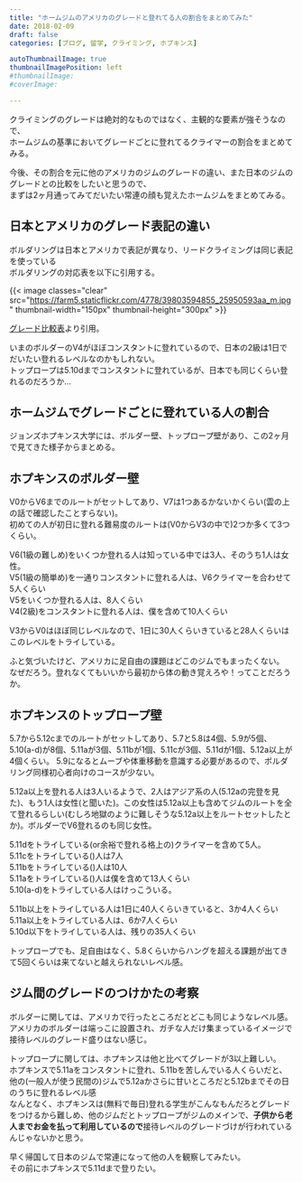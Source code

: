 ```yaml
---
title: "ホームジムのアメリカのグレードと登れてる人の割合をまとめてみた"
date: 2018-02-09
draft: false
categories: [ブログ, 留学, クライミング, ホプキンス]

autoThumbnailImage: true
thumbnailImagePosition: left
#thumbnailImage:
#coverImage:

---
```


クライミングのグレードは絶対的なものではなく、主観的な要素が強そうなので、  
ホームジムの基準においてグレードごとに登れてるクライマーの割合をまとめてみる。  

今後、その割合を元に他のアメリカのジムのグレードの違い、また日本のジムのグレードとの比較をしたいと思うので、  
まずは2ヶ月通ってみてだいたい常連の顔も覚えたホームジムをまとめてみる。  

## 日本とアメリカのグレード表記の違い

ボルダリングは日本とアメリカで表記が異なり、リードクライミングは同じ表記を使っている  
ボルダリングの対応表を以下に引用する。  


{{< image classes="clear" src="https://farm5.staticflickr.com/4778/39803594855_25950593aa_m.jpg" thumbnail-width="150px" thumbnail-height="300px" >}}

[グレード比較表](https://www.climbing-net.com/general/%E3%82%B0%E3%83%AC%E3%83%BC%E3%83%89%E6%AF%94%E8%BC%83%E8%A1%A8/)より引用。  


いまのボルダーのV4がほぼコンスタントに登れているので、日本の2級は1日でだいたい登れるレベルなのかもしれない。  
トップロープは5.10dまでコンスタントに登れているが、日本でも同じくらい登れるのだろうか...  

## ホームジムでグレードごとに登れている人の割合

ジョンズホプキンス大学には、ボルダー壁、トップロープ壁があり、この2ヶ月で見てきた様子からまとめる。  

## ホプキンスのボルダー壁

V0からV6までのルートがセットしてあり、V7は1つあるかないかくらい(雲の上の話で確認したことすらない)。  
初めての人が初日に登れる難易度のルートは(V0からV3の中で)2つか多くて3つくらい。  

V6(1級の難しめ)をいくつか登れる人は知っている中では3人、そのうち1人は女性。  
V5(1級の簡単め)を一通りコンスタントに登れる人は、V6クライマーを合わせて5人くらい  
V5をいくつか登れる人は、8人くらい  
V4(2級)をコンスタントに登れる人は、僕を含めて10人くらい  

V3からV0はほぼ同じレベルなので、1日に30人くらいきていると28人くらいはこのレベルをトライしている。  

ふと気づいたけど、アメリカに足自由の課題はどこのジムでもまったくない。  
なぜだろう。登れなくてもいいから最初から体の動き覚えろや！ってことだろうか。  

## ホプキンスのトップロープ壁

5.7から5.12cまでのルートがセットしてあり、5.7と5.8は4個、5.9が5個、5.10(a-d)が8個、5.11aが3個、5.11bが1個、5.11cが3個、5.11dが1個、5.12a以上が4個くらい。
5.9になるとムーブや体重移動を意識する必要があるので、ボルダリング同様初心者向けのコースが少ない。  

5.12a以上を登れる人は3人いるようで、2人はアジア系の人(5.12aの完登を見た)、もう1人は女性(と聞いた)。この女性は5.12a以上も含めてジムのルートを全て登れるらしい(むしろ地獄のように難しそうな5.12a以上をルートセットしたとか)。ボルダーでV6登れるのも同じ女性。  

5.11dをトライしている(or余裕で登れる格上の)クライマーを含めて5人。  
5.11cをトライしている()人は7人  
5.11bをトライしている()人は10人  
5.11aをトライしている()人は僕を含めて13人くらい  
5.10(a-d)をトライしている人はけっこういる。  


5.11b以上をトライしている人は1日に40人くらいきていると、3か4人くらい  
5.11a以上をトライしている人は、6か7人くらい  
5.10d以下をトライしている人は、残りの35人くらい  

トップロープでも、足自由はなく、5.8くらいからハングを超える課題が出てきて5回くらいは来てないと越えられないレベル感。  

## ジム間のグレードのつけかたの考察

ボルダーに関しては、アメリカで行ったところだとどこも同じようなレベル感。アメリカのボルダーは端っこに設置され、ガチな人だけ集まっているイメージで接待レベルのグレード盛りはない感じ。  


トップロープに関しては、ホプキンスは他と比べてグレードが3以上難しい。  
ホプキンスで5.11aをコンスタントに登れ、5.11bを苦しんでいる人くらいだと、他の(一般人が使う民間の)ジムで5.12aかさらに甘いところだと5.12bまでその日のうちに登れるレベル感  
なんとなく、ホプキンスは(無料で毎日)登れる学生がこんなもんだろとグレードをつけるから難しめ、他のジムだとトップロープがジムのメインで、**子供から老人までお金を払って利用しているので**接待レベルのグレードづけが行われているんじゃないかと思う。  


早く帰国して日本のジムで常連になって他の人を観察してみたい。  
その前にホプキンスで5.11dまで登りたい。  
